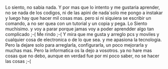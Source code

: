 Lo siento, no sabia nada. Y por mas que lo intento y me gustaria aprender, no se nada de los codigos, ni de las apini de nada`solo me pongo a instakar y luego hay que hacer mil cosas mas. pero si ni siquiera se escribir un comando, a no ser quea con un tutorial y un copia y pega. Lo Siento muchisimo. y voy a parar porque jamas voy a poder aprendder algo tan complicado ;-(    Me rindo  ;-(   Y mira que me gusta y arreglo pcs y moviles y cualquier cosa de electronica o de lo que sea. y me apasiona la tecnologia. Pero la dejare solo para arreglarla, configurarla, un poco mejorarla y muchas mas. Pero la informatica os la dejo a vosotros. ya no hare mas cosas que no debo, aunque en verdad fue por mi poco saber, no se hacer las cosas   ;-(